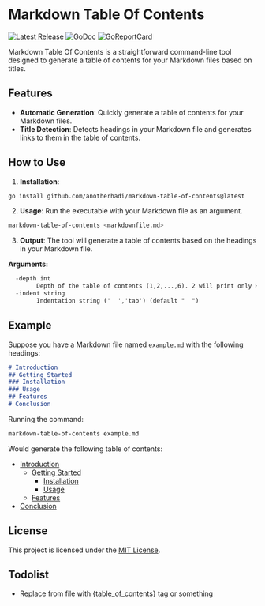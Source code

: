 # Markdown Table Of Contents

<p>
    <a href="https://github.com/anotherhadi/markdown-table-of-contents/releases"><img src="https://img.shields.io/github/release/anotherhadi/markdown-table-of-contents.svg" alt="Latest Release"></a>
    <a href="https://pkg.go.dev/github.com/anotherhadi/markdown-table-of-contents?tab=doc"><img src="https://godoc.org/github.com/golang/gddo?status.svg" alt="GoDoc"></a>
    <a href="https://goreportcard.com/report/github.com/anotherhadi/markdown-table-of-contents"><img src="https://goreportcard.com/badge/github.com/anotherhadi/markdown-table-of-contents" alt="GoReportCard"></a>
</p>

Markdown Table Of Contents is a straightforward command-line tool designed to generate a table of contents for your Markdown files based on titles.

## Features

- **Automatic Generation**: Quickly generate a table of contents for your Markdown files.
- **Title Detection**: Detects headings in your Markdown file and generates links to them in the table of contents.

## How to Use

1. **Installation**:

  ```bash
  go install github.com/anotherhadi/markdown-table-of-contents@latest
  ```

2. **Usage**: Run the executable with your Markdown file as an argument.

  ```bash
  markdown-table-of-contents <markdownfile.md>
  ```

3. **Output**: The tool will generate a table of contents based on the headings in your Markdown file.

**Arguments:**

```txt
  -depth int
        Depth of the table of contents (1,2,...,6). 2 will print only H1 and H2 (default 3)
  -indent string
        Indentation string ('  ','tab') (default "  ")
```

## Example

Suppose you have a Markdown file named `example.md` with the following headings:

```md
# Introduction
## Getting Started
### Installation
### Usage
## Features
# Conclusion
```

Running the command:

```bash
markdown-table-of-contents example.md
```

Would generate the following table of contents:

- [Introduction](#introduction)
  - [Getting Started](#getting-started)
    - [Installation](#installation)
    - [Usage](#usage)
  - [Features](#features)
- [Conclusion](#conclusion)

## License

This project is licensed under the [MIT License](LICENSE).

## Todolist

- Replace from file with {table_of_contents} tag or something
